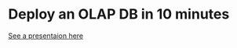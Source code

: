 # Deploy an OLAP DB in 10 minutes
[See a presentaion here](https://sway.office.com/DuyJZhKrFbq93GId?ref=Link)
